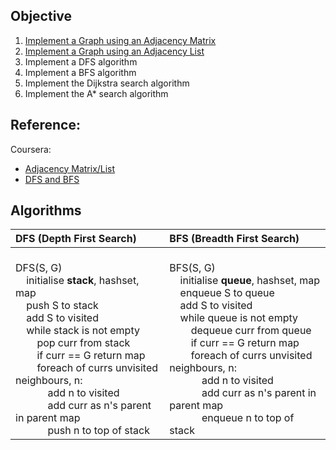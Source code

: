 ## Objective 

1. [Implement a Graph using an Adjacency Matrix](src/main/java/com/github/noconnor/reference/AdjacencyMatrixGraph.java)
2. [Implement a Graph using an Adjacency List](src/main/java/com/github/noconnor/reference/AdjacencyListGraph.java)
3. Implement a DFS algorithm
4. Implement a BFS algorithm
5. Implement the Dijkstra search algorithm
6. Implement the A* search algorithm


## Reference:

Coursera:

* [Adjacency Matrix/List](https://www.coursera.org/learn/advanced-data-structures/supplement/EL8R1/week-1-additional-resources)
* [DFS and BFS](https://www.coursera.org/learn/advanced-data-structures/supplement/4P3oy/week-2-additional-resources)


## Algorithms

| DFS (Depth First Search) | BFS (Breadth First Search) |
|:----- |:----- |
|<br>DFS(S, G)<br>&nbsp;&nbsp;&nbsp;&nbsp;initialise **stack**, hashset, map<br>&nbsp;&nbsp;&nbsp;&nbsp;push S to stack<br>&nbsp;&nbsp;&nbsp;&nbsp;add S to visited<br>&nbsp;&nbsp;&nbsp;&nbsp;while stack is not empty<br>&nbsp;&nbsp;&nbsp;&nbsp;&nbsp;&nbsp;&nbsp;&nbsp;pop curr from stack<br>&nbsp;&nbsp;&nbsp;&nbsp;&nbsp;&nbsp;&nbsp;&nbsp;if curr == G return map<br>&nbsp;&nbsp;&nbsp;&nbsp;&nbsp;&nbsp;&nbsp;&nbsp;foreach of currs unvisited neighbours, n:<br>&nbsp;&nbsp;&nbsp;&nbsp;&nbsp;&nbsp;&nbsp;&nbsp;&nbsp;&nbsp;&nbsp;&nbsp;add n to visited<br>&nbsp;&nbsp;&nbsp;&nbsp;&nbsp;&nbsp;&nbsp;&nbsp;&nbsp;&nbsp;&nbsp;&nbsp;add curr as n's parent in parent map<br>&nbsp;&nbsp;&nbsp;&nbsp;&nbsp;&nbsp;&nbsp;&nbsp;&nbsp;&nbsp;&nbsp;&nbsp;push n to top of stack<br>| <br>BFS(S, G)<br>&nbsp;&nbsp;&nbsp;&nbsp;initialise **queue**, hashset, map<br>&nbsp;&nbsp;&nbsp;&nbsp;enqueue S to queue<br>&nbsp;&nbsp;&nbsp;&nbsp;add S to visited<br>&nbsp;&nbsp;&nbsp;&nbsp;while queue is not empty<br>&nbsp;&nbsp;&nbsp;&nbsp;&nbsp;&nbsp;&nbsp;&nbsp;dequeue curr from queue<br>&nbsp;&nbsp;&nbsp;&nbsp;&nbsp;&nbsp;&nbsp;&nbsp;if curr == G return map<br>&nbsp;&nbsp;&nbsp;&nbsp;&nbsp;&nbsp;&nbsp;&nbsp;foreach of currs unvisited neighbours, n:<br>&nbsp;&nbsp;&nbsp;&nbsp;&nbsp;&nbsp;&nbsp;&nbsp;&nbsp;&nbsp;&nbsp;&nbsp;add n to visited<br>&nbsp;&nbsp;&nbsp;&nbsp;&nbsp;&nbsp;&nbsp;&nbsp;&nbsp;&nbsp;&nbsp;&nbsp;add curr as n's parent in parent map<br>&nbsp;&nbsp;&nbsp;&nbsp;&nbsp;&nbsp;&nbsp;&nbsp;&nbsp;&nbsp;&nbsp;&nbsp;enqueue n to top of stack<br>|
